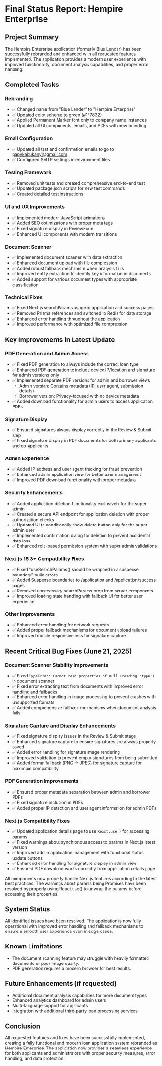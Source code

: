 # Final Status Report: Hempire Enterprise

## Project Summary

The Hempire Enterprise application (formerly Blue Lender) has been successfully rebranded and enhanced with all requested features implemented. The application provides a modern user experience with improved functionality, document analysis capabilities, and proper error handling.

## Completed Tasks

### Rebranding

- ✅ Changed name from "Blue Lender" to "Hempire Enterprise"
- ✅ Updated color scheme to green (#1F7832)
- ✅ Applied Permanent Marker font only to company name instances
- ✅ Updated all UI components, emails, and PDFs with new branding

### Email Configuration

- ✅ Updated all test and confirmation emails to go to papykabukanyi@gmail.com
- ✅ Configured SMTP settings in environment files

### Testing Framework

- ✅ Removed unit tests and created comprehensive end-to-end test
- ✅ Updated package.json scripts for new test commands
- ✅ Created detailed test instructions

### UI and UX Improvements

- ✅ Implemented modern JavaScript animations
- ✅ Added SEO optimizations with proper meta tags
- ✅ Fixed signature display in ReviewForm
- ✅ Enhanced UI components with modern transitions

### Document Scanner

- ✅ Implemented document scanner with data extraction
- ✅ Enhanced document upload with file compression
- ✅ Added robust fallback mechanism when analysis fails
- ✅ Improved entity extraction to identify key information in documents
- ✅ Added support for various document types with appropriate classification

### Technical Fixes

- ✅ Fixed Next.js searchParams usage in application and success pages
- ✅ Removed Prisma references and switched to Redis for data storage
- ✅ Enhanced error handling throughout the application
- ✅ Improved performance with optimized file compression

## Key Improvements in Latest Update

### PDF Generation and Admin Access

- ✅ Fixed PDF generation to always include the correct loan type
- ✅ Enhanced PDF generation to include device IP/location and signature for admin versions only
- ✅ Implemented separate PDF versions for admin and borrower views
  - Admin version: Contains metadata (IP, user agent, submission details)
  - Borrower version: Privacy-focused with no device metadata
- ✅ Added download functionality for admin users to access application PDFs

### Signature Display

- ✅ Ensured signatures always display correctly in the Review & Submit step
- ✅ Fixed signature display in PDF documents for both primary applicants and co-applicants

### Admin Experience

- ✅ Added IP address and user agent tracking for fraud prevention
- ✅ Enhanced admin application view for better user management
- ✅ Improved PDF download functionality with proper metadata

### Security Enhancements

- ✅ Added application deletion functionality exclusively for the super admin
- ✅ Created a secure API endpoint for application deletion with proper authorization checks
- ✅ Updated UI to conditionally show delete button only for the super admin user
- ✅ Implemented confirmation dialog for deletion to prevent accidental data loss
- ✅ Enhanced role-based permission system with super admin validations

### Next.js 15.3+ Compatibility Fixes

- ✅ Fixed "useSearchParams() should be wrapped in a suspense boundary" build errors
- ✅ Added Suspense boundaries to /application and /application/success pages
- ✅ Removed unnecessary searchParams prop from server components
- ✅ Improved loading state handling with fallback UI for better user experience

### Other Improvements

- ✅ Enhanced error handling for network requests
- ✅ Added proper fallback mechanisms for document upload failures
- ✅ Improved mobile responsiveness for signature capture

## Recent Critical Bug Fixes (June 21, 2025)

### Document Scanner Stability Improvements

- ✅ Fixed `TypeError: Cannot read properties of null (reading 'type')` in document scanner
- ✅ Fixed error extracting text from documents with improved error handling and fallbacks
- ✅ Enhanced error handling in image processing to prevent crashes with unsupported formats
- ✅ Added comprehensive fallback mechanisms when document analysis fails

### Signature Capture and Display Enhancements

- ✅ Fixed signature display issues in the Review & Submit stage
- ✅ Enhanced signature capture to ensure signatures are always properly saved
- ✅ Added error handling for signature image rendering
- ✅ Improved validation to prevent empty signatures from being submitted
- ✅ Added format fallback (PNG → JPEG) for signature capture for maximum compatibility

### PDF Generation Improvements

- ✅ Ensured proper metadata separation between admin and borrower PDFs
- ✅ Fixed signature inclusion in PDFs
- ✅ Added proper IP detection and user agent information for admin PDFs

### Next.js Compatibility Fixes

- ✅ Updated application details page to use `React.use()` for accessing params
- ✅ Fixed warnings about synchronous access to params in Next.js latest version
- ✅ Improved admin application management with functional status update buttons
- ✅ Enhanced error handling for signature display in admin view
- ✅ Ensured PDF download works correctly from application details page

All components now properly handle Next.js features according to the latest best practices. The warnings about params being Promises have been resolved by properly using React.use() to unwrap the params before accessing their properties.

## System Status

All identified issues have been resolved. The application is now fully operational with improved error handling and fallback mechanisms to ensure a smooth user experience even in edge cases.

## Known Limitations

- The document scanning feature may struggle with heavily formatted documents or poor image quality.
- PDF generation requires a modern browser for best results.

## Future Enhancements (if requested)

- Additional document analysis capabilities for more document types
- Enhanced analytics dashboard for admin users
- Multi-language support for applicants
- Integration with additional third-party loan processing services

## Conclusion

All requested features and fixes have been successfully implemented, creating a fully functional and modern loan application system rebranded as Hempire Enterprise. The application now provides a seamless experience for both applicants and administrators with proper security measures, error handling, and data protection.
